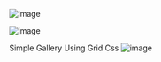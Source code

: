 ![image](https://github.com/jibronacip/Designs/assets/76101932/52e44972-5477-4f4b-ad47-4ca2f3b15924)



![image](https://github.com/jibronacip/Designs/assets/76101932/4fef8a58-7e6e-4a2b-bc4b-95f06650bb75)


Simple Gallery Using Grid Css
![image](https://github.com/jibronacip/Designs/assets/76101932/05dcfdd4-eda6-4935-b858-5cb2f8b0741a)

